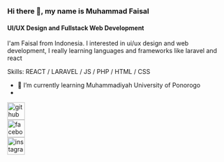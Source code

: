 ### Hi there 👋, my name is Muhammad Faisal
#### UI/UX Design and Fullstack Web Development
<!-- ![UI/UX Design and Fullstack Web Development](https://arturssmirnovs.github.io/github-profile-readme-generator/images/banner.png) -->

I'am Faisal from Indonesia.
I interested in ui/ux design and web development, I really learning languages ​​and frameworks like laravel and react

Skills: REACT / LARAVEL / JS / PHP / HTML / CSS

- 🌱 I’m currently learning Muhammadiyah University of Ponorogo 
- 


[<img src='https://cdn.jsdelivr.net/npm/simple-icons@3.0.1/icons/github.svg' alt='github' height='40'>](https://github.com/matfaisal)  
[<img src='https://cdn.jsdelivr.net/npm/simple-icons@3.0.1/icons/facebook.svg' alt='facebook' height='40'>](https://www.facebook.com/matfaisall)  
[<img src='https://cdn.jsdelivr.net/npm/simple-icons@3.0.1/icons/instagram.svg' alt='instagram' height='40'>](https://www.instagram.com/matfaisall/)  

